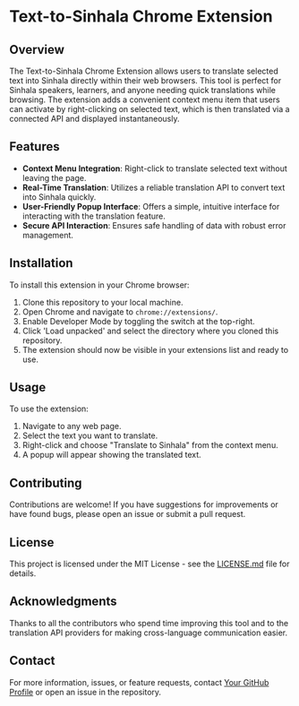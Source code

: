 # Text-to-Sinhala Chrome Extension

## Overview
The Text-to-Sinhala Chrome Extension allows users to translate selected text into Sinhala directly within their web browsers. This tool is perfect for Sinhala speakers, learners, and anyone needing quick translations while browsing. The extension adds a convenient context menu item that users can activate by right-clicking on selected text, which is then translated via a connected API and displayed instantaneously.

## Features
- **Context Menu Integration**: Right-click to translate selected text without leaving the page.
- **Real-Time Translation**: Utilizes a reliable translation API to convert text into Sinhala quickly.
- **User-Friendly Popup Interface**: Offers a simple, intuitive interface for interacting with the translation feature.
- **Secure API Interaction**: Ensures safe handling of data with robust error management.

## Installation
To install this extension in your Chrome browser:
1. Clone this repository to your local machine.
2. Open Chrome and navigate to `chrome://extensions/`.
3. Enable Developer Mode by toggling the switch at the top-right.
4. Click 'Load unpacked' and select the directory where you cloned this repository.
5. The extension should now be visible in your extensions list and ready to use.

## Usage
To use the extension:
1. Navigate to any web page.
2. Select the text you want to translate.
3. Right-click and choose "Translate to Sinhala" from the context menu.
4. A popup will appear showing the translated text.

## Contributing
Contributions are welcome! If you have suggestions for improvements or have found bugs, please open an issue or submit a pull request.

## License
This project is licensed under the MIT License - see the [LICENSE.md](LICENSE) file for details.

## Acknowledgments
Thanks to all the contributors who spend time improving this tool and to the translation API providers for making cross-language communication easier.

## Contact
For more information, issues, or feature requests, contact [Your GitHub Profile](https://github.com/lvimuth) or open an issue in the repository.
